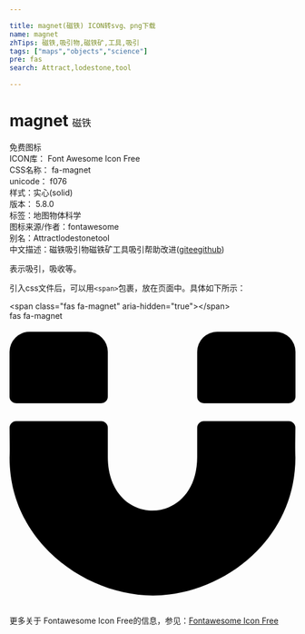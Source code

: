 ```yaml
---

title: magnet(磁铁) ICON转svg、png下载
name: magnet
zhTips: 磁铁,吸引物,磁铁矿,工具,吸引
tags: ["maps","objects","science"]
pre: fas
search: Attract,lodestone,tool

---
```


# magnet  <small style="font-size: 60%;font-weight: 100">磁铁</small>


<div class="detail-page">
<p>
<span><span class="badge-success badge">免费图标</span> </span>
<br/>
<span>
ICON库：
<span class="badge-secondary badge">Font Awesome Icon Free</span> 
</span>
<br/>
<span>
CSS名称：
<span class="badge-secondary badge">fa-magnet</span> 
</span>
<br/>
<span>
unicode：
<span class="badge-secondary badge">f076</span> 
<copy-btn content='f076' btn-title=""></copy-btn>
<copy-btn :content='String.fromCodePoint(parseInt("f076", 16))' btn-title="复制U"></copy-btn>
</span><br/><span>样式：<span class="badge-light badge">实心(solid)</span></span>
<br/>
<span>
版本：
<span class="badge-secondary badge">5.8.0</span> 
</span><br/><span>标签：<span class="badge-light badge"><router-link to="/tags/maps.html">地图</router-link></span><span class="badge-light badge"><router-link to="/tags/objects.html">物体</router-link></span><span class="badge-light badge"><router-link to="/tags/science.html">科学</router-link></span></span>
<br/>
<span>图标来源/作者：<span class="badge-light badge">fontawesome</span></span> 
<br/>
<span>别名：<span class="badge-light badge">Attract</span><span class="badge-light badge">lodestone</span><span class="badge-light badge">tool</span></span><br/><span class="zh-detail">中文描述：<span class="badge-primary badge">磁铁</span><span class="badge-primary badge">吸引物</span><span class="badge-primary badge">磁铁矿</span><span class="badge-primary badge">工具</span><span class="badge-primary badge">吸引</span><span class="help-link"><span>帮助改进</span>(<a href="https://gitee.com/liuwave/icon-helper/edit/master/json/fontawesome/solid/magnet.json" target="_blank" rel="noopener noreferrer">gitee</a><a href="https://github.com/liuwave/icon-helper/edit/master/json/fontawesome/solid/magnet.json" target="_blank" rel="noopener noreferrer">github</a></span>)</span><br/>
</p>
</div><div class="description description alert alert-light">表示吸引，吸收等。</div>
<div class="alert alert-dark">
  <i class="fas fa-magnet fa-xs"></i>
  <i class="fas fa-magnet fa-sm"></i>
  <i class="fas fa-magnet fa-lg"></i>
  <i class="fas fa-magnet fa-2x"></i>
  <i class="fas fa-magnet fa-3x"></i>
  <i class="fas fa-magnet fa-5x"></i>
  <i class="fas fa-magnet fa-7x"></i>
</div>
<div>
  <p>引入css文件后，可以用<code>&lt;span&gt;</code>包裹，放在页面中。具体如下所示：    
  </p>
  <div class="alert alert-primary" style="font-size: 14px">
    &lt;span class="fas fa-magnet" aria-hidden="true"&gt;&lt;/span&gt;
    <copy-btn content='<span class="fas fa-magnet" aria-hidden="true"></span>'></copy-btn>
  </div>
  <div class="alert alert-secondary">
    <i class="fas fa-magnet"
    style="font-size: 24px"
    aria-hidden="true"></i> fas fa-magnet
    <copy-btn content="fas fa-magnet" btn-title="复制图标名称"></copy-btn>
  </div>
</div>
<div id="svg" class="svg-wrap">
<svg xmlns="http://www.w3.org/2000/svg" viewBox="0 0 512 512"><path d="M164.07 148.1H12a12 12 0 0 1-12-12v-80a36 36 0 0 1 36-36h104a36 36 0 0 1 36 36v80a11.89 11.89 0 0 1-11.93 12zm347.93-12V56a36 36 0 0 0-36-36H372a36 36 0 0 0-36 36v80a12 12 0 0 0 12 12h152a11.89 11.89 0 0 0 12-11.9zm-164 44a12 12 0 0 0-12 12v52c0 128.1-160 127.9-160 0v-52a12 12 0 0 0-12-12H12.1a12 12 0 0 0-12 12.1c.1 21.4.6 40.3 0 53.3 0 150.6 136.17 246.6 256.75 246.6s255-96 255-246.7c-.6-12.8-.2-33 0-53.2a12 12 0 0 0-12-12.1z"/></svg>
</div>
<detail full-name='fa-magnet'></detail>
    
<div><p>更多关于  Fontawesome Icon Free的信息，参见：<a target="_blank" href="https://iconhelper.cn/fontawesome.html">Fontawesome Icon Free</a>
</p></div>
